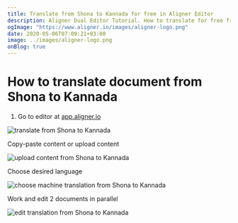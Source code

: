 ```yaml
---
title: Translate from Shona to Kannada for free in Aligner Editor
description: Aligner Dual Editor Tutorial. How to translate for free from Shona to Kannada. Aligner is multilingual document management platform. 
ogImage: "https://www.aligner.io/images/aligner-logo.png"
date: 2020-05-06T07:09:21+03:00
image: ../images/aligner-logo.png
onBlog: true
---
```


# How to translate document from Shona to Kannada

1. Go to editor at [app.aligner.io](https://app.aligner.io "Aligner App web page")

![translate from Shona to Kannada](../aligner-blank-editor.png "translate from Shona to Kannada")

Copy-paste content or upload content

![upload content from Shona to Kannada](../aligner-uploaded-document.png "upload content from Shona to Kannada")

Choose desired language

![choose machine translation from Shona to Kannada](../aligner-language-dropdown.png "choose machine translation from Shona to Kannada")

Work and edit 2 documents in parallel

![edit translation from Shona to Kannada](../aligner-double-sitded-editor.png "edit translation from Shona to Kannada")

